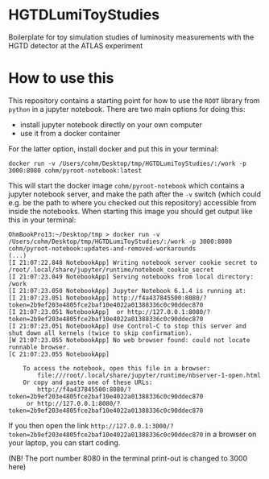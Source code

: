 # HGTDLumiToyStudies
Boilerplate for toy simulation studies of luminosity measurements with the HGTD detector at the ATLAS experiment

# How to use this
This repository contains a starting point for how to use the `ROOT` library from `python` in a jupyter notebook. There are two main options for doing this:
* install jupyter notebook directly on your own computer
* use it from a docker container

For the latter option, install docker and put this in your terminal:

```
docker run -v /Users/cohm/Desktop/tmp/HGTDLumiToyStudies/:/work -p 3000:8080 cohm/pyroot-notebook:latest
```

This will start the docker image `cohm/pyroot-notebook` which contains a jupyter notebook server, and make the path after the `-v` switch (which could e.g. be the path to where you checked out this repository) accessible from inside the notebooks. When starting this image you should get output like this in your terminal:

```
OhmBookPro13:~/Desktop/tmp > docker run -v /Users/cohm/Desktop/tmp/HGTDLumiToyStudies/:/work -p 3000:8080 cohm/pyroot-notebook:updates-and-removed-workarounds
(...)
[I 21:07:22.848 NotebookApp] Writing notebook server cookie secret to /root/.local/share/jupyter/runtime/notebook_cookie_secret
[I 21:07:23.049 NotebookApp] Serving notebooks from local directory: /work
[I 21:07:23.050 NotebookApp] Jupyter Notebook 6.1.4 is running at:
[I 21:07:23.051 NotebookApp] http://f4a437845500:8080/?token=2b9ef203e4805fce2baf10e4022a01388336c0c90ddec870
[I 21:07:23.051 NotebookApp]  or http://127.0.0.1:8080/?token=2b9ef203e4805fce2baf10e4022a01388336c0c90ddec870
[I 21:07:23.051 NotebookApp] Use Control-C to stop this server and shut down all kernels (twice to skip confirmation).
[W 21:07:23.055 NotebookApp] No web browser found: could not locate runnable browser.
[C 21:07:23.055 NotebookApp] 
    
    To access the notebook, open this file in a browser:
        file:///root/.local/share/jupyter/runtime/nbserver-1-open.html
    Or copy and paste one of these URLs:
        http://f4a437845500:8080/?token=2b9ef203e4805fce2baf10e4022a01388336c0c90ddec870
     or http://127.0.0.1:8080/?token=2b9ef203e4805fce2baf10e4022a01388336c0c90ddec870

```

If you then open the link `http://127.0.0.1:3000/?token=2b9ef203e4805fce2baf10e4022a01388336c0c90ddec870` in a browser on your laptop, you can start coding. 

(NB! The port number 8080 in the terminal print-out is changed to 3000 here)
